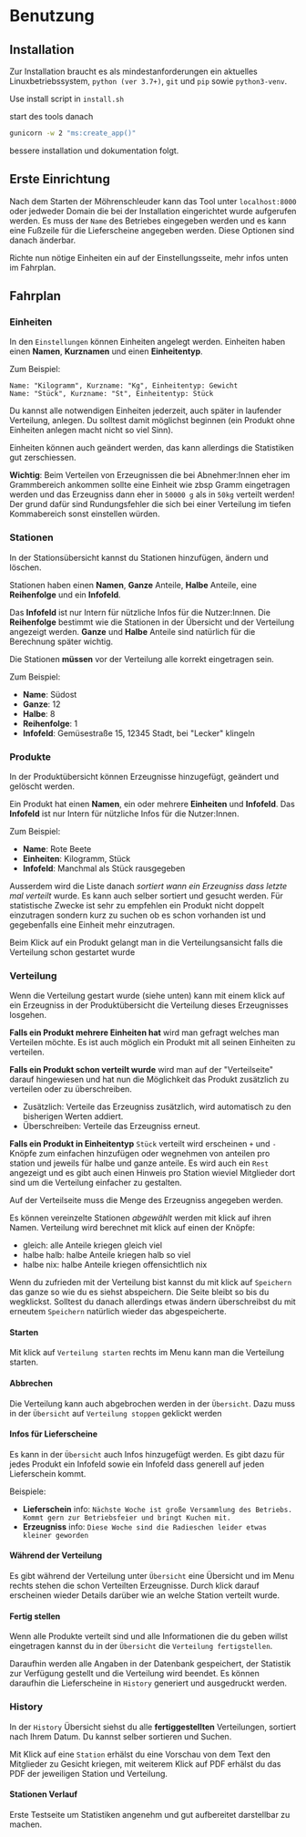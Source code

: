 # Benutzung

## Installation


Zur Installation braucht es als mindestanforderungen ein aktuelles Linuxbetriebssystem, `python (ver 3.7+)`, `git` und `pip` sowie `python3-venv`.

Use install script in `install.sh`

start des tools danach

```bash
gunicorn -w 2 "ms:create_app()"
```

bessere installation und dokumentation folgt.


## Erste Einrichtung

Nach dem Starten der Möhrenschleuder kann das Tool unter `localhost:8000` oder jedweder Domain die bei der Installation eingerichtet wurde aufgerufen werden.
Es muss der `Name` des Betriebes eingegeben werden und es kann eine Fußzeile für die Lieferscheine angegeben werden.
Diese Optionen sind danach änderbar.

Richte nun nötige Einheiten ein auf der Einstellungsseite, mehr infos unten im Fahrplan.


## Fahrplan

### Einheiten

In den `Einstellungen` können Einheiten angelegt werden. Einheiten haben einen **Namen**, **Kurznamen** und einen **Einheitentyp**.

Zum Beispiel:

```
Name: "Kilogramm", Kurzname: "Kg", Einheitentyp: Gewicht
Name: "Stück", Kurzname: "St", Einheitentyp: Stück
```

Du kannst alle notwendigen Einheiten jederzeit, auch später in laufender Verteilung, anlegen. Du solltest damit möglichst beginnen (ein Produkt ohne Einheiten anlegen macht nicht so viel Sinn).

Einheiten können auch geändert werden, das kann allerdings die Statistiken gut zerschiessen.

**Wichtig**: Beim Verteilen von Erzeugnissen die bei Abnehmer:Innen eher im Grammbereich ankommen sollte eine Einheit wie zbsp Gramm eingetragen werden und das Erzeugniss dann eher in `50000 g` als in `50kg` verteilt werden! Der grund dafür sind Rundungsfehler die sich bei einer Verteilung im tiefen Kommabereich sonst einstellen würden.


### Stationen

In der Stationsübersicht kannst du Stationen hinzufügen, ändern und löschen.

Stationen haben einen **Namen**, **Ganze** Anteile, **Halbe** Anteile, eine **Reihenfolge** und ein **Infofeld**.


Das **Infofeld** ist nur Intern für nützliche Infos für die Nutzer:Innen.
Die **Reihenfolge** bestimmt wie die Stationen in der Übersicht und der Verteilung angezeigt werden.
**Ganze** und **Halbe** Anteile sind natürlich für die Berechnung später wichtig.

Die Stationen **müssen** vor der Verteilung alle korrekt eingetragen sein.

Zum Beispiel:

 * **Name**: Südost
 * **Ganze**: 12
 * **Halbe**: 8
 * **Reihenfolge**: 1
 * **Infofeld**: Gemüsestraße 15, 12345 Stadt, bei "Lecker" klingeln


### Produkte

In der Produktübersicht können Erzeugnisse hinzugefügt, geändert und gelöscht werden.

Ein Produkt hat einen **Namen**, ein oder mehrere **Einheiten** und **Infofeld**.
Das **Infofeld** ist nur Intern für nützliche Infos für die Nutzer:Innen.

Zum Beispiel:

 * **Name**: Rote Beete
 * **Einheiten**: Kilogramm, Stück
 * **Infofeld**: Manchmal als Stück rausgegeben

Ausserdem wird die Liste danach *sortiert wann ein Erzeugniss dass letzte mal verteilt* wurde. Es kann auch selber sortiert und gesucht werden. Für statistische Zwecke ist sehr zu empfehlen ein Produkt nicht doppelt einzutragen sondern kurz zu suchen ob es schon vorhanden ist und gegebenfalls eine Einheit mehr einzutragen.


Beim Klick auf ein Produkt gelangt man in die Verteilungsansicht falls die Verteilung schon gestartet wurde


### Verteilung

Wenn die Verteilung gestart wurde (siehe unten) kann mit einem klick auf ein Erzeugniss in der Produktübersicht die Verteilung dieses Erzeugnisses losgehen.

**Falls ein Produkt mehrere Einheiten hat** wird man gefragt welches man Verteilen möchte. Es ist auch möglich ein Produkt mit all seinen Einheiten zu verteilen.

**Falls ein Produkt schon verteilt wurde** wird man auf der "Verteilseite" darauf hingewiesen und hat nun die Möglichkeit das Produkt zusätzlich zu verteilen oder zu überschreiben.

 * Zusätzlich: Verteile das Erzeugniss zusätzlich, wird automatisch zu den bisherigen Werten addiert.
 * Überschreiben: Verteile das Erzeugniss erneut.

**Falls ein Produkt in Einheitentyp** `Stück` verteilt wird erscheinen `+` und `-` Knöpfe zum einfachen hinzufügen oder wegnehmen von anteilen pro station und jeweils für halbe und ganze anteile. Es wird auch ein `Rest` angezeigt und es gibt auch einen Hinweis pro Station wieviel Mitglieder dort sind um die Verteilung einfacher zu gestalten.

Auf der Verteilseite muss die Menge des Erzeugniss angegeben werden.

Es können vereinzelte Stationen *abgewählt* werden mit klick auf ihren Namen. Verteilung wird berechnet mit klick auf einen der Knöpfe:

 * gleich: alle Anteile kriegen gleich viel
 * halbe halb: halbe Anteile kriegen halb so viel
 * halbe nix: halbe Anteile kriegen offensichtlich nix

Wenn du zufrieden mit der Verteilung bist kannst du mit klick auf `Speichern` das ganze so wie du es siehst abspeichern. Die Seite bleibt so bis du wegklickst. Solltest du danach allerdings etwas ändern überschreibst du mit erneutem `Speichern` natürlich wieder das abgespeicherte.


#### Starten

Mit klick auf `Verteilung starten` rechts im Menu kann man die Verteilung starten.

#### Abbrechen

Die Verteilung kann auch abgebrochen werden in der `Übersicht`. Dazu muss in der `Übersicht` auf `Verteilung stoppen` geklickt werden

#### Infos für Lieferscheine

Es kann in der `Übersicht` auch Infos hinzugefügt werden. Es gibt dazu für jedes Produkt ein Infofeld sowie ein Infofeld dass generell auf jeden Lieferschein kommt.

Beispiele:

 * **Lieferschein** info: `Nächste Woche ist große Versammlung des Betriebs. Kommt gern zur Betriebsfeier und bringt Kuchen mit.`
 * **Erzeugniss** info: `Diese Woche sind die Radieschen leider etwas kleiner geworden`

#### Während der Verteilung

Es gibt während der Verteilung unter `Übersicht` eine Übersicht und im Menu rechts stehen die schon Verteilten Erzeugnisse. Durch klick darauf erscheinen wieder Details darüber wie an welche Station verteilt wurde.

#### Fertig stellen

Wenn alle Produkte verteilt sind und alle Informationen die du geben willst eingetragen kannst du in der `Übersicht` die `Verteilung fertigstellen`.

Daraufhin werden alle Angaben in der Datenbank gespeichert, der Statistik zur Verfügung gestellt und die Verteilung wird beendet. Es können daraufhin die Lieferscheine in `History` generiert und ausgedruckt werden.


### History

In der `History` Übersicht siehst du alle **fertiggestellten** Verteilungen, sortiert nach Ihrem Datum. Du kannst selber sortieren und Suchen.

Mit Klick auf eine `Station` erhälst du eine Vorschau von dem Text den Mitglieder zu Gesicht kriegen, mit weiterem Klick auf PDF erhälst du das PDF der jeweiligen Station und Verteilung.

#### Stationen Verlauf

Erste Testseite um Statistiken angenehm und gut aufbereitet darstellbar zu machen.
